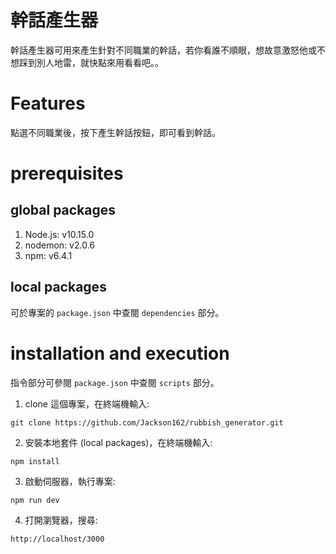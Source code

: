 幹話產生器
===
幹話產生器可用來產生針對不同職業的幹話，若你看誰不順眼，想故意激怒他或不想踩到別人地雷，就快點來用看看吧。。<br> 

Features
============
點選不同職業後，按下產生幹話按鈕，即可看到幹話。


prerequisites
================

## global packages

1. Node.js: v10.15.0 
2. nodemon: v2.0.6
3. npm: v6.4.1

## local packages

可於專案的 `package.json` 中查閱 `dependencies` 部分。<br> 

installation and execution
=======

指令部分可參閱 `package.json` 中查閱 `scripts` 部分。<br> 

1. clone 這個專案，在終端機輸入:
```
git clone https://github.com/Jackson162/rubbish_generator.git
```

2.  安裝本地套件 (local packages)，在終端機輸入: 
```
npm install
```
3.  啟動伺服器，執行專案:
```
npm run dev
```
4.  打開瀏覽器，搜尋:
```
http://localhost/3000
```
